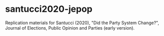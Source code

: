 # santucci2020-jepop
Replication materials for Santucci (2020), "Did the Party System Change?", Journal of Elections, Public Opinion and Parties (early version).

